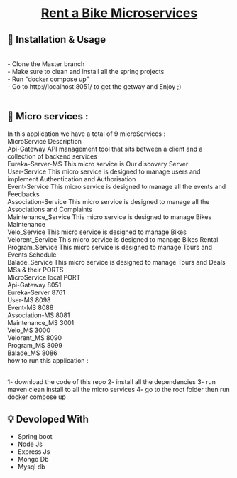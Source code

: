 
<!-- Logo -->
<p align="center">
  <a href="#">
   <h1 align="center">Rent a Bike Microservices
  </a>
</p>



<!-- Badges -->
<p align="center">
  
</p>



## :wrench: Installation & Usage
<br /> 
- Clone the Master branch <br />
- Make sure to clean and install all the spring projects <br />
- Run "docker compose up" <br />
- Go to http://localhost:8051/ to get the getway and Enjoy ;) <br /><br />

## :mega: Micro services :

In this application we have a total of 9 microServices :<br />
MicroService     Description <br />
Api-Gateway     API management tool that sits between a client and a collection of backend services<br />
Eureka-Server-MS     This micro service is Our discovery Server <br />
User-Service             This micro service is designed to manage users and implement Authentication and Authorisation <br />
Event-Service            This micro service is designed to manage all the events and Feedbacks <br />
Association-Service    This micro service is designed to manage all the Associations and Complaints <br />
Maintenance_Service     This micro service is designed to manage Bikes Maintenance <br />
Velo_Service            This micro service is designed to manage Bikes <br />
Velorent_Service        This micro service is designed to manage Bikes Rental <br />
Program_Service         This micro service is designed to manage Tours and Events Schedule <br />
Balade_Service          This micro service is designed to manage Tours and Deals <br />
MSs & their PORTS <br />
MicroService     local PORT <br />
Api-Gateway     8051 <br />
Eureka-Server     8761 <br />
User-MS     8098 <br />
Event-MS     8088 <br />
Association-MS     8081 <br />
Maintenance_MS     3001 <br />
Velo_MS     3000 <br />
Velorent_MS     8090 <br />
Program_MS     8099 <br />
Balade_MS     8086 <br />
how to run this application :<br /><br />

1- download the code of this repo 2- install all the dependencies 3- run maven clean install to all the micro services 4- go to the root folder then run docker compose up
## :bulb: Devoloped With



- Spring boot
- Node Js 
- Express Js 
- Mongo Db 
- Mysql db



